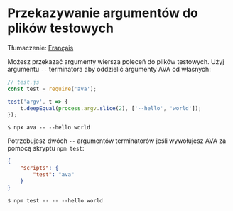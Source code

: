# Przekazywanie argumentów do plików testowych

Tłumaczenie: [Français](https://github.com/avajs/ava-docs/blob/main/fr_FR/docs/recipes/passing-arguments-to-your-test-files.md)

Możesz przekazać argumenty wiersza poleceń do plików testowych. Użyj argumentu `--` terminatora aby oddzielić argumenty AVA od własnych:

```js
// test.js
const test = require('ava');

test('argv', t => {
	t.deepEqual(process.argv.slice(2), ['--hello', 'world']);
});
```

```console
$ npx ava -- --hello world
```

Potrzebujesz dwóch `--` argumentów terminatorów jeśli wywołujesz AVA za pomocą skryptu `npm test`:

```json
{
	"scripts": {
		"test": "ava"
	}
}
```

```console
$ npm test -- -- --hello world
```
